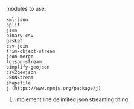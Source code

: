 modules to use:

```
xml-json
split
json
binary-csv
gasket
csv-join
trim-object-stream
json-merge
ldjson-stream
simplify-geojson
csv2geojson
JSONStream
shapefile
j (https://www.npmjs.org/package/j)
```

1. implement line delimited json streaming thing
